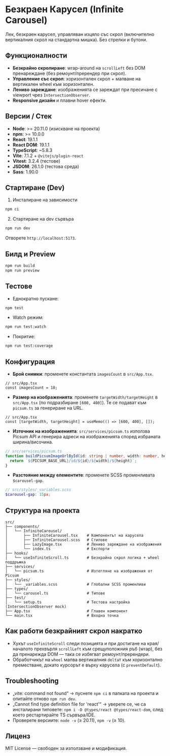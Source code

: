 # Безкраен Карусел (Infinite Carousel)

Лек, безкраен карусел, управляван изцяло със скрол (включително вертикалния скрол на стандартна мишка). Без стрелки и бутони.

## Функционалности

- **Безкрайно скролиране**: wrap-around на `scrollLeft` без DOM пренареждане (без ремоунт/пререндер при скрол).
- **Управление със скрол**: хоризонтален скрол + мапване на вертикален wheel към хоризонтален.
- **Лениво зареждане**: изображенията се зареждат при пресичане с viewport чрез `IntersectionObserver`.
- **Responsive дизайн** и плавни hover ефекти.

## Версии / Стек

- **Node**: >= 20.11.0 (изискване на проекта)
- **npm**: >= 10.0.0
- **React**: 19.1.1
- **React DOM**: 19.1.1
- **TypeScript**: ~5.8.3
- **Vite**: 7.1.2 + `@vitejs/plugin-react`
- **Vitest**: 3.2.4 (тестове)
- **JSDOM**: 26.1.0 (тестова среда)
- **Sass**: 1.90.0

## Стартиране (Dev)

1) Инсталиране на зависимости
```bash
npm ci
```

2) Стартиране на dev сървъра
```bash
npm run dev
```
Отворете `http://localhost:5173`.

## Билд и Preview

```bash
npm run build
npm run preview
```

## Тестове

- Еднократно пускане:
```bash
npm test
```
- Watch режим:
```bash
npm run test:watch
```
- Покритие:
```bash
npm run test:coverage
```

## Конфигурация

- **Брой снимки**: променете константата `imagesCount` в `src/App.tsx`.
```tsx
// src/App.tsx
const imagesCount = 10;
```

- **Размер на изображенията**: променете `targetWidth/targetHeight` в `src/App.tsx` (по подразбиране `[600, 400]`). Те се подават към `picsum.ts` за генериране на URL.
```tsx
// src/App.tsx
const [targetWidth, targetHeight] = useMemo(() => [600, 400], []);
```

- **Източник на изображенията**: `src/services/picsum.ts` използва Picsum API и генерира адреси на изображенията според избраната ширина/височина.
```ts
// src/services/picsum.ts
function buildPicsumImageUrlById(id: string | number, width: number, height: number): string {
  return `${PICSUM_BASE_URL}/id/${id}/${width}/${height}`;
}
```

- **Разстояние между елементите**: променете SCSS променливата `$carousel-gap`.
```scss
// src/styles/_variables.scss
$carousel-gap: 15px;
```

## Структура на проекта

```
src/
├── components/
│   └── InfiniteCarousel/
│       ├── InfiniteCarousel.tsx    # Компонентът на карусела
│       ├── InfiniteCarousel.scss   # Стилове
│       ├── LazyImage.tsx           # Лениво зареждане на изображения
│       └── index.ts                # Експорти
├── hooks/
│   └── useInfiniteScroll.ts        # Безкрайна скрол логика + wheel поддръжка
├── services/
│   └── picsum.ts                   # Изтегляне на изображения от Picsum
├── styles/
│   └── _variables.scss             # Глобални SCSS променливи
├── types/
│   └── carousel.ts                 # Типове
├── test/
│   └── setup.ts                    # Тестова настройка (IntersectionObserver mock)
├── App.tsx                         # Главен компонент
└── main.tsx                        # Входна точка
```

## Как работи безкрайният скрол накратко

- Хукът `useInfiniteScroll` следи позицията и при достигане на края/началото прехвърля `scrollLeft` към срещуположния ръб (wrap), без да пренарежда DOM — така се избягват ремоунт/пререндери.
- Обработчикът на `wheel` мапва вертикалния `deltaY` към хоризонтално преместване, докато курсорът е върху карусела (с `preventDefault`).

## Troubleshooting

- „vite: command not found“ → пуснете `npm ci` в папката на проекта и опитайте отново `npm run dev`.
- „Cannot find type definition file for 'react'“ → уверете се, че са инсталирани типовете: `npm i -D @types/react @types/react-dom`, след което рестартирайте TS сървъра/IDE.
- Проверете версиите: `node -v` (≥ 20.11), `npm -v` (≥ 10).

## Лиценз

MIT License — свободен за използване и модификация.
